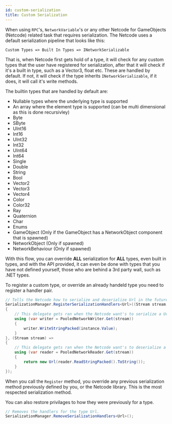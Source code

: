 ```yaml
---
id: custom-serialization
title: Custom Serialization
---
```


When using `RPC`'s, `NetworkVariable`'s or any other Netcode for GameObjects (Netcode) related task that requires serialization. The Netcode uses a default serialization pipeline that looks like this:

``
Custom Types => Built In Types => INetworkSerializable
``

That is, when Netcode first gets hold of a type, it will check for any custom types that the user have registered for serialization, after that it will check if it's a built in type, such as a Vector3, float etc. These are handled by default. If not, it will check if the type inherits `INetworkSerializable`, if it does, it will call it's write methods.

The builtin types that are handled by default are:

* Nullable types where the underlying type is supported
* An array where the element type is supported (can be multi dimensional as this is done recursivley)
* Byte
* SByte
* UInt16
* Int16
* UInt32
* Int32
* UInt64
* Int64
* Single
* Double
* String
* Bool
* Vector2
* Vector3
* Vector4
* Color
* Color32
* Ray
* Quaternion
* Char
* Enums
* GameObject (Only if the GameObject has a NetworkObject component that is spawned)
* NetworkObject (Only if spawned)
* NetworkBehaviour (Only if spawned)

With this flow, you can override **ALL** serialization for **ALL** types, even built in types, and with the API provided, it can even be done with types that you have not defined yourself, those who are behind a 3rd party wall, such as .NET types.

To register a custom type, or override an already handeld type you need to register a handler pair.

```csharp
// Tells the Netcode how to serialize and deserialize Url in the future.
SerializationManager.RegisterSerializationHandlers<Url>((Stream stream, Url instance) =>
{
    // This delegate gets ran when the Netcode want's to serialize a Url type to the stream.
    using (var writer = PooledNetworkWriter.Get(stream))
    {
        writer.WriteStringPacked(instance.Value);
    }
}, (Stream stream) =>
{
    // This delegate gets ran when the Netcode want's to deserialize a Url type from the stream.
    using (var reader = PooledNetworkReader.Get(stream))
    {
        return new Url(reader.ReadStringPacked().ToString());
    }
});
```

When you call the `Register` method, you override any previous serialization method previously defined by you, or the Netcode library. This is the most respected serialization method.

You can also restore privilages to how they were previously for a type.

```csharp
// Removes the handlers for the type Url.
SerializationManager.RemoveSerializationHandlers<Url>();
```